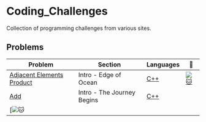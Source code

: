 # Coding_Challenges
Collection of programming challenges from various sites.

## Problems
| Problem | Section | Languages | :link: |
| - | - | - | - |
| [Adjacent Elements Product](https://github.com/WuydtsGithub/Coding_Challenges/tree/master/Code%20Fights/Adjacent%20Elements%20Product) | Intro - Edge of Ocean | [C++](https://github.com/WuydtsGithub/Coding_Challenges/blob/master/Code%20Fights/Adjacent%20Elements%20Product/AdjacentElementsProduct.cpp) | [![:cat:](https://app.codesignal.com/img/favicon-32x32.png)](https://app.codesignal.com/arcade/intro/level-2/xzKiBHjhoinnpdh6m) |
| [Add](https://github.com/WuydtsGithub/Coding_Challenges/tree/master/Code%20Fights/Add) | Intro - The Journey Begins | [C++](https://github.com/WuydtsGithub/Coding_Challenges/blob/master/Code%20Fights/Add/Add.cpp) 
| [![:cat:](https://app.codesignal.com/arcade/intro/level-1/jwr339Kq6e3LQTsfa) |
